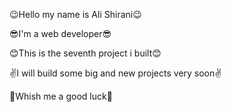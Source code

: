 😉Hello my name is Ali Shirani😉

😎I'm a web developer😎

😊This is the seventh project i built😊

✌I will build some big and new projects very soon✌

🤞Whish me a good luck🤞
